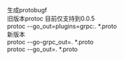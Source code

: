 
生成protobugf
<br>
旧版本protoc 目前仅支持到0.0.5
<br>
protoc --go_out=plugins=grpc:. *.proto
<br>
新版本
<br>
protoc --go-grpc_out=. *.proto
<br>
protoc --go_out=. *.proto
